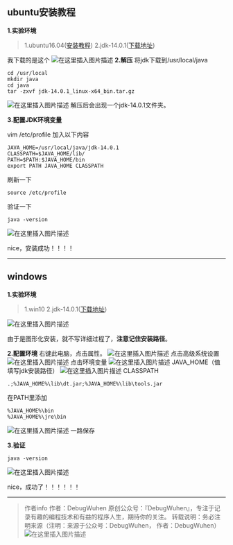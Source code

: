 ##  ubuntu安装教程
**1.实验环境**
>1.ubuntu16.04([安装教程](https://blog.csdn.net/qq_43938052/article/details/107326122))
>2.jdk-14.0.1([下载地址](https://www.oracle.com/java/technologies/javase/jdk14-archive-downloads.html))

我下载的是这个
![在这里插入图片描述](https://img-blog.csdnimg.cn/20201004114256152.png?x-oss-process=image/watermark,type_ZmFuZ3poZW5naGVpdGk,shadow_10,text_aHR0cHM6Ly9ibG9nLmNzZG4ubmV0L3FxXzQzOTM4MDUy,size_16,color_FFFFFF,t_70#pic_center)
**2.解压**
将jdk下载到/usr/local/java

```
cd /usr/local
mkdir java
cd java
tar -zxvf jdk-14.0.1_linux-x64_bin.tar.gz
```
![在这里插入图片描述](https://img-blog.csdnimg.cn/20201004114714390.png#pic_center)
解压后会出现一个jdk-14.0.1文件夹。

**3.配置JDK环境变量**

vim /etc/profile
加入以下内容
```
JAVA_HOME=/usr/local/java/jdk-14.0.1
CLASSPATH=$JAVA_HOME/lib/
PATH=$PATH:$JAVA_HOME/bin
export PATH JAVA_HOME CLASSPATH
```
刷新一下
```
source /etc/profile
```
验证一下
```
java -version
```

![在这里插入图片描述](https://img-blog.csdnimg.cn/20201004115809878.png#pic_center)

nice，安装成功！！！！

----------

## windows
**1.实验环境**
>1.win10
>2.jdk-14.0.1([下载地址](https://www.oracle.com/java/technologies/javase/jdk14-archive-downloads.html))

![在这里插入图片描述](https://img-blog.csdnimg.cn/20201004120557808.png?x-oss-process=image/watermark,type_ZmFuZ3poZW5naGVpdGk,shadow_10,text_aHR0cHM6Ly9ibG9nLmNzZG4ubmV0L3FxXzQzOTM4MDUy,size_16,color_FFFFFF,t_70#pic_center)

由于是图形化安装，就不写详细过程了，**注意记住安装路径**。

**2.配置环境**
右键此电脑，点击属性。
![在这里插入图片描述](https://img-blog.csdnimg.cn/20201004121359512.png?x-oss-process=image/watermark,type_ZmFuZ3poZW5naGVpdGk,shadow_10,text_aHR0cHM6Ly9ibG9nLmNzZG4ubmV0L3FxXzQzOTM4MDUy,size_16,color_FFFFFF,t_70#pic_center)
点击高级系统设置
![在这里插入图片描述](https://img-blog.csdnimg.cn/20201004121445740.png?x-oss-process=image/watermark,type_ZmFuZ3poZW5naGVpdGk,shadow_10,text_aHR0cHM6Ly9ibG9nLmNzZG4ubmV0L3FxXzQzOTM4MDUy,size_16,color_FFFFFF,t_70#pic_center)
点击环境变量
![在这里插入图片描述](https://img-blog.csdnimg.cn/20201004121532285.png?x-oss-process=image/watermark,type_ZmFuZ3poZW5naGVpdGk,shadow_10,text_aHR0cHM6Ly9ibG9nLmNzZG4ubmV0L3FxXzQzOTM4MDUy,size_16,color_FFFFFF,t_70#pic_center)
JAVA_HOME（值填写jdk安装路径）
![在这里插入图片描述](https://img-blog.csdnimg.cn/20201004122545810.png?x-oss-process=image/watermark,type_ZmFuZ3poZW5naGVpdGk,shadow_10,text_aHR0cHM6Ly9ibG9nLmNzZG4ubmV0L3FxXzQzOTM4MDUy,size_16,color_FFFFFF,t_70#pic_center)
CLASSPATH
```
.;%JAVA_HOME%\lib\dt.jar;%JAVA_HOME%\lib\tools.jar
```
在PATH里添加
```
%JAVA_HOME%\bin
%JAVA_HOME%\jre\bin
```
![在这里插入图片描述](https://img-blog.csdnimg.cn/20201004122858628.png?x-oss-process=image/watermark,type_ZmFuZ3poZW5naGVpdGk,shadow_10,text_aHR0cHM6Ly9ibG9nLmNzZG4ubmV0L3FxXzQzOTM4MDUy,size_16,color_FFFFFF,t_70#pic_center)
一路保存

**3.验证**
```
java -version
```
![在这里插入图片描述](https://img-blog.csdnimg.cn/20201004123101157.png#pic_center)

nice，成功了！！！！！！

--------

>作者info
作者：DebugWuhen
原创公众号：『DebugWuhen』，专注于记录有趣的编程技术和有益的程序人生，期待你的关注。
转载说明：务必注明来源（注明：来源于公众号：DebugWuhen， 作者：DebugWuhen）
![在这里插入图片描述](https://img-blog.csdnimg.cn/20200706013520101.png?x-oss-process=image/watermark,type_ZmFuZ3poZW5naGVpdGk,shadow_10,text_aHR0cHM6Ly9ibG9nLmNzZG4ubmV0L3FxXzQzOTM4MDUy,size_16,color_FFFFFF,t_70)



